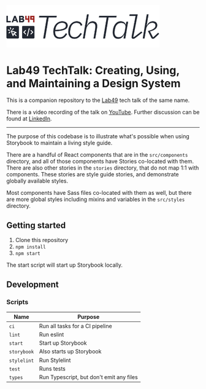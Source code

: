 <img src="/.github/tech-talk-logo.png" width="400" />

# Lab49 TechTalk: Creating, Using, and Maintaining a Design System

This is a companion repository to the [Lab49](https://www.lab49.com/) tech talk of the same name.

There is a video recording of the talk on [YouTube](https://youtu.be/oCY90j3xCKI). Further discussion can be found at [LinkedIn](https://www.linkedin.com/posts/prakshoti-monica-pawar-she-her-1a840b_lab49-recently-hosted-a-tech-talk-by-our-activity-6672116340821688320-DmPs).

---

The purpose of this codebase is to illustrate what's possible when using Storybook to maintain a living style guide.

There are a handful of React components that are in the `src/components` directory, and all of those components have Stories co-located with them. There are also other stories in the `stories` directory, that do not map 1:1 with components. These stories are style guide stories, and demonstrate globally available styles.

Most components have Sass files co-located with them as well, but there are more global styles including mixins and variables in the `src/styles` directory.

## Getting started

1. Clone this repository
2. `npm install`
3. `npm start`

The start script will start up Storybook locally.

## Development

### Scripts

| Name | Purpose |
| --- | --- |
| `ci` | Run all tasks for a CI pipeline |
| `lint` | Run eslint |
| `start` | Start up Storybook |
| `storybook` | Also starts up Storybook |
| `stylelint` | Run Stylelint |
| `test` | Runs tests |
| `types` | Run Typescript, but don't emit any files |
